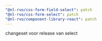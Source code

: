 ```yaml
---
"@nl-rvo/css-form-field-select": patch
"@nl-rvo/css-form-select": patch
"@nl-rvo/component-library-react": patch
---
```


changeset voor release van select
